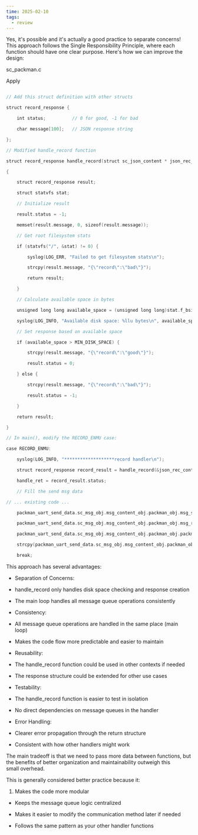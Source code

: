 ```yaml
---
time: 2025-02-10
tags:
  - review
---
```


Yes, it's possible and it's actually a good practice to separate concerns! This approach follows the Single Responsibility Principle, where each function should have one clear purpose. Here's how we can improve the design:

sc_packman.c

Apply
```c

// Add this struct definition with other structs

struct record_response {

    int status;          // 0 for good, -1 for bad

    char message[100];   // JSON response string

};

// Modified handle_record function

struct record_response handle_record(struct sc_json_content * json_rec_content_pointer)

{

    struct record_response result;

    struct statvfs stat;

    // Initialize result

    result.status = -1;

    memset(result.message, 0, sizeof(result.message));

    // Get root filesystem stats

    if (statvfs("/", &stat) != 0) {

        syslog(LOG_ERR, "Failed to get filesystem stats\n");

        strcpy(result.message, "{\"record\":\"bad\"}");

        return result;

    }

    // Calculate available space in bytes

    unsigned long long available_space = (unsigned long long)stat.f_bsize * stat.f_bavail;

    syslog(LOG_INFO, "Available disk space: %llu bytes\n", available_space);

    // Set response based on available space

    if (available_space > MIN_DISK_SPACE) {

        strcpy(result.message, "{\"record\":\"good\"}");

        result.status = 0;

    } else {

        strcpy(result.message, "{\"record\":\"bad\"}");

        result.status = -1;

    }

    return result;

}

// In main(), modify the RECORD_ENMU case:

case RECORD_ENMU:

    syslog(LOG_INFO, "*******************record handler\n");

    struct record_response record_result = handle_record(&json_rec_content);

    handle_ret = record_result.status;

    // Fill the send msg data

// ... existing code ...

    packman_uart_send_data.sc_msg_obj.msg_content_obj.packman_obj.msg_sender = packman_uart_rec_data.sc_msg_obj.msg_content_obj.packman_obj.msg_rec;

    packman_uart_send_data.sc_msg_obj.msg_content_obj.packman_obj.msg_rec = packman_uart_rec_data.sc_msg_obj.msg_content_obj.packman_obj.msg_sender;

    packman_uart_send_data.sc_msg_obj.msg_content_obj.packman_obj.packman_len = strlen(record_result.message);

    strcpy(packman_uart_send_data.sc_msg_obj.msg_content_obj.packman_obj.packman_str, record_result.message);

    break;
```
This approach has several advantages:

- Separation of Concerns:

- handle_record only handles disk space checking and response creation

- The main loop handles all message queue operations consistently

- Consistency:

- All message queue operations are handled in the same place (main loop)

- Makes the code flow more predictable and easier to maintain

- Reusability:

- The handle_record function could be used in other contexts if needed

- The response structure could be extended for other use cases

- Testability:

- The handle_record function is easier to test in isolation

- No direct dependencies on message queues in the handler

- Error Handling:

- Clearer error propagation through the return structure

- Consistent with how other handlers might work

The main tradeoff is that we need to pass more data between functions, but the benefits of better organization and maintainability outweigh this small overhead.

This is generally considered better practice because it:

1. Makes the code more modular

- Keeps the message queue logic centralized

- Makes it easier to modify the communication method later if needed

- Follows the same pattern as your other handler functions